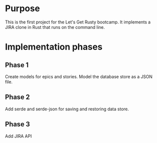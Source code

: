 # Purpose

This is the first project for the Let's Get Rusty bootcamp. It implements a JIRA clone in Rust that runs on the command line.

# Implementation phases
## Phase 1
Create models for epics and stories. Model the database store as a JSON file.

## Phase 2
Add serde and serde-json for saving and restoring data store.

## Phase 3
Add JIRA API

